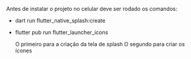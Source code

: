 Antes de instalar o projeto no celular deve ser rodado os comandos:
- dart run flutter_native_splash:create
- flutter pub run flutter_launcher_icons

  O primeiro para a criação da tela de splash
  O segundo para criar os ícones
